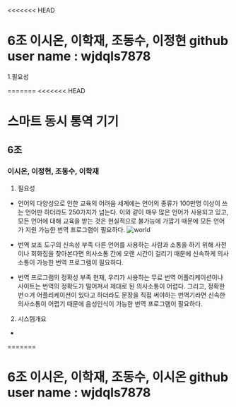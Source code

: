 <<<<<<< HEAD
# 6조 이시온, 이학재, 조동수, 이정현  github user name : wjdqls7878

1.필요성

=======
<<<<<<< HEAD
# 스마트 동시 통역 기기

## 6조
### 이시온, 이정현, 조동수, 이학재

1. 필요성

 * 언어의 다양성으로 인한 교육의 어려움
   세계에는 언어의 종류가 100만명 이상이 쓰는 언어만 하더라도
   250가지가 넘는다. 이와 같이 매우 많은 언어가 사용되고 있고,
   모든 언어에 대해 교육을 받는 것은 현실적으로 불가능에 가깝기
   때문에 모든 언어가 지원 가능한 번역 프로그램이 필요하다.
![world](http://imgnews.naver.net/image/008/2012/08/03/2012080310134716375_1.jpg?type=w540)       

 * 번역 보조 도구의 신속성 부족
   다른 언어를 사용하는 사람과 소통을 하기 위해 사전이나 회화집을 찾아본다면
   의사소통 간에 오랜 시간이 걸리기 때문에 신속하게 의사소통이 가능한 번역
   프로그램이 필요하다.

 * 번역 프로그램의 정확성 부족
   현재, 우리가 사용하는 무료 번역 어플리케이션이나 사이트는 번역의 정확도가
   떨어져서 제대로 된 의사소통이 어렵다. 그리고, 정확한 번ㅇ겨 어플리케이션이
   있다고 하더라도 문장을 직접 써야하는 번역기라면 신속한 의사소통이 어렵기 
   때문에 음성인식이 가능한 번역 프로그램이 필요하다.

2. 시스템개요

 * 
=======
# 6조 이시온, 이학재, 조동수, 이시온 github user name : wjdqls7878

